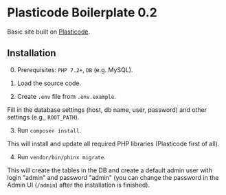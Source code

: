 # Plasticode Boilerplate 0.2

Basic site built on [Plasticode](https://github.com/kapxapot/plasticode).

## Installation

0. Prerequisites: `PHP 7.2+`, `DB` (e.g. MySQL).

1. Load the source code.

2. Create `.env` file from `.env.example`.

Fill in the database settings (host, db name, user, password) and other settings (e.g., `ROOT_PATH`).

3. Run `composer install`.

This will install and update all required PHP libraries (Plasticode first of all).

4. Run `vendor/bin/phinx migrate`.

This will create the tables in the DB and create a default admin user with login "admin" and password "admin" (you can change the password in the Admin UI (`/admin`) after the installation is finished).
